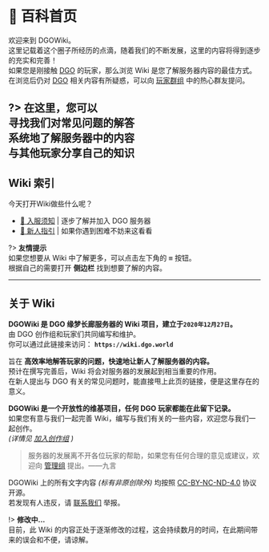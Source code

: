 <!-- index -->

# 🎨 百科首页

欢迎来到 DGOWiki。<br/>
这里记载着这个圈子所经历的点滴，随着我们的不断发展，这里的内容将得到逐步的充实和完善！<br/>
如果您是刚接触 [DGO](notice/about?id=关于-dgo) 的玩家，那么浏览 Wiki 是您了解服务器内容的最佳方式。<br/>
在浏览后仍对 [DGO](notice/about?id=关于-dgo) 相关内容有所疑惑，可以向 [玩家群组](community/players/groups) 中的热心群友提问。

?> **在这里，您可以** <br/>
寻找我们对常见问题的解答<br/>
系统地了解服务器中的内容<br/>
与其他玩家分享自己的知识
---

## Wiki 索引

今天打开Wiki做些什么呢？

- [📢 入服须知](notice/about) | 逐步了解并加入 DGO 服务器<br/>
- [🧭 新人指引](guide/link) | 如果你遇到困难不妨来这看看<br/>

?> **友情提示** <br/>
如果您想要从 Wiki 中了解更多，可以点击左下角的 <kbd>≡</kbd> 按钮。<br/>
根据自己的需要打开 **侧边栏** 找到想要了解的内容。

---

## 关于 Wiki

**DGOWiki 是 DGO 缘梦长廊服务器的 Wiki 项目，建立于`2020年12月27日`。** <br/>
由 DGO 创作组和玩家们共同编写和维护。<br/>
你可以通过此链接来访问： **`https://wiki.dgo.world`**

旨在 **高效率地解答玩家的问题，快速地让新人了解服务器的内容。** <br/>
预计在撰写完善后，Wiki 将会对服务器的发展起到相当重要的作用。<br/>
在新人提出与 DGO 有关的常见问题时，能直接甩上此页的链接，便是这里存在的意义。

**DGOWiki 是一个开放性的维基项目，任何 DGO 玩家都能在此留下记录。** <br/>
如果您有意与我们一起完善 Wiki，编写与我们有关的一些内容，欢迎您与我们一起创作。<br/>
_(详情见 [加入创作组](other/joinCreation) )_

> 服务器的发展离不开各位玩家的帮助，如果您有任何合理的意见或建议，欢迎向 [管理组](other/contact?id=管理组) 提出。——九言

DGOWiki 上的所有文字内容 _(标有非原创除外)_ 均按照 [CC-BY-NC-ND-4.0](https://creativecommons.org/licenses/by-nc-nd/4.0/) 协议开源。<br/>
若发现有人违反，请 [联系我们](other/contact) 举报。

<!-- 这意味着使用本 wiki 内容只要注明来源并建立链接即可。<br/>
但是任何非创作者不能对本 Wiki 内容做出任何形式的修改或者进行商业性使用。<br/> -->

!> **修改中...** <br/>
目前，此 Wiki 的内容正处于逐渐修改的过程，这会持续数月的时间，在此期间带来的误会和不便，请谅解。
